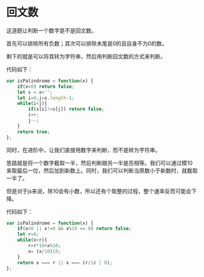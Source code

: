 # 回文数

这道题让判断一个数字是不是回文数。

首先可以排除所有负数；其次可以排除末尾是0的且自身不为0的数。

剩下的就是可以将其转为字符串，然后用判断回文数的方式来判断。

代码如下：

```javascript
var isPalindrome = function(x) {
    if(x<0) return false;
    let s = x+'';
    let i=0,j=s.length-1;
    while(i<j){
        if(s[i]!=s[j]) return false;
        i++;
        j--;
    }
    return true;
};
```

同时，在进阶中，让我们直接用数字来判断，而不是转为字符串。

思路就是将一个数字截取一半，然后判断跟另一半是否相等。我们可以通过模10来取最后一位，然后加到新数上。同时，我们可以判断当原数小于新数时，就截取一半了。

但是对于js来说，除10会有小数，所以还有个取整的过程，整个速率反而可能会下降。

代码如下：

```javascript
var isPalindrome = function(x) {
    if(x<0 || x!=0 && x%10 == 0) return false;
    let r=0;
    while(x>r){
        r=r*10+x%10;
        x= (x/10)|0;
    }
    return x === r || x === (r/10 | 0);
};
```

